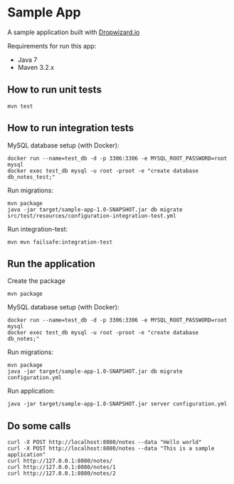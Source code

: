 # Sample App

A sample application built with [Dropwizard.io](http://dropwizard.io)

Requirements for run this app:

* Java 7
* Maven 3.2.x

## How to run unit tests

```
mvn test
```

## How to run integration tests

MySQL database setup (with Docker):

```
docker run --name=test_db -d -p 3306:3306 -e MYSQL_ROOT_PASSWORD=root mysql
docker exec test_db mysql -u root -proot -e "create database db_notes_test;"
```

Run migrations:

```
mvn package
java -jar target/sample-app-1.0-SNAPSHOT.jar db migrate src/test/resources/configuration-integration-test.yml
```

Run integration-test:

```
mvn mvn failsafe:integration-test
```

## Run the application

Create the package

```
mvn package
```

MySQL database setup (with Docker):

```
docker run --name=test_db -d -p 3306:3306 -e MYSQL_ROOT_PASSWORD=root mysql
docker exec test_db mysql -u root -proot -e "create database db_notes;"
```

Run migrations:

```
mvn package
java -jar target/sample-app-1.0-SNAPSHOT.jar db migrate configuration.yml
```

Run application:

```
java -jar target/sample-app-1.0-SNAPSHOT.jar server configuration.yml
```

## Do some calls

```
curl -X POST http://localhost:8080/notes --data "Hello world"
curl -X POST http://localhost:8080/notes --data "This is a sample application"
curl http://127.0.0.1:8080/notes/
curl http://127.0.0.1:8080/notes/1
curl http://127.0.0.1:8080/notes/2
```
